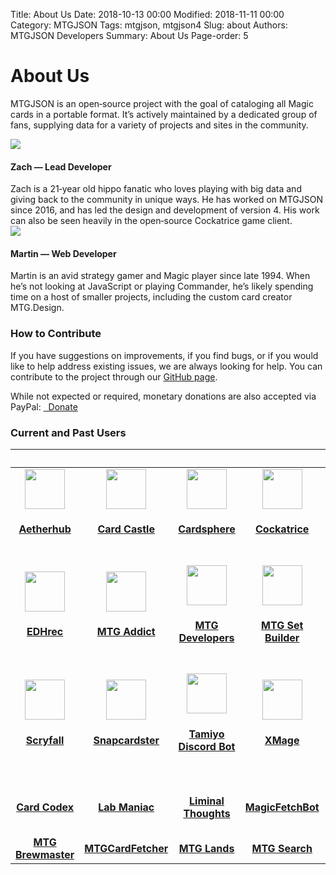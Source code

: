 Title: About Us
Date: 2018-10-13 00:00
Modified: 2018-11-11 00:00
Category: MTGJSON
Tags: mtgjson, mtgjson4
Slug: about
Authors: MTGJSON Developers
Summary: About Us
Page-order: 5

# About Us
MTGJSON is an open‐source project with the goal of cataloging all Magic cards in a portable format. It’s actively maintained by a dedicated group of fans, supplying data for a variety of projects and sites in the community.

<div class="div-bio"><img class="bio" src="img/zach.png" /><h4>Zach — Lead Developer</h4>
Zach is a 21‐year old hippo fanatic who loves playing with big data and giving back to the community in unique ways. He has worked on MTGJSON since 2016, and has led the design and development of version 4. His work can also be seen heavily in the open‐source Cockatrice game client.</div>

<div class="div-bio"><img class="bio" src="img/martin.jpg" /><h4>Martin — Web Developer</h4>
Martin is an avid strategy gamer and Magic player since late 1994. When he’s not looking at JavaScript or playing Commander, he’s likely spending time on a host of smaller projects, including the custom card creator MTG.Design.</div>

### How to Contribute
If you have suggestions on improvements, if you find bugs, or if you would like to help address existing issues, we are always looking for help. You can contribute to the project through our <span class="classic-link">[GitHub page](https://github.com/mtgjson/mtgjson4)</span>.

While not expected or required, monetary donations are also accepted via PayPal: <a href="https://www.paypal.me/Zachhalpern"><i class="fa fa-paypal" aria-hidden="true"></i>&nbsp;&nbsp;Donate</a>

<h3 class="users">Current and Past Users</h3>

&nbsp;|&nbsp;|&nbsp;|&nbsp;|&nbsp;
:---:|:---:|:---:|:---:|:---:
<a href="https://aetherhub.com" target="_blank"><img src="img/aetherhub.png" width="64px"/><br>**<h4>Aetherhub</h4>**<br></a>| <a href="https://cardcastle.co" target="_blank"><img src="img/cardcastle.svg" width="64px"/><br>**<h4>Card Castle</h4>**<br></a>| <a href="https://cardsphere.com" target="_blank"><img src="img/cardsphere.svg" width="64px"/><br>**<h4>Cardsphere</h4>**<br></a>| <a href="https://cockatrice.github.io" target="_blank"><img src="img/cockatrice.png" width="64px"/><br>**<h4>Cockatrice</h4>**<br></a>| <a href="http://cubetutor.com" target="_blank"><img src="img/cubetutor.png" width="64px"/><br>**<h4>Cube Tutor</h4>**<br></a>
<a href="https://edhrec.com" target="_blank"><img src="img/edhrec.png" width="64px"/><br>**<h4>EDHrec</h4>**<br></a> | <a href="https://mtgaddict.net" target="_blank"><img src="img/mtgaddict.png" width="64px"/><br>**<h4>MTG Addict</h4>**<br></a> | <a href="https://magicthegathering.io" target="_blank"><img src="img/mtgio.png" width="64px"/><br>**<h4>MTG Developers</h4>**<br></a>  | <a href="http://mtgsetbuilder.com" target="_blank"><img src="img/mtgsetbuilder.png" width="64px"/><br>**<h4>MTG Set Builder</h4>**<br></a> | <a href="https://tutor.cards" target="_blank"><img src="img/tutorcards.svg" width="64px"/><br>**<h4>TutorCards</h4>**<br></a>
<a href="https://scryfall.com" target="_blank"><img src="img/scryfall.svg" width="64px"/><br>**<h4>Scryfall</h4>**<br></a> | <a href="https://snapcardster.com" target="_blank"><img src="img/snapcardster.png" width="64px"/><br>**<h4>Snapcardster</h4>**<br></a> | <a href="https://mtg.design/tamiyo" target="_blank"><img src="img/tamiyodiscordbot.png" width="64px"/><br>**<h4>Tamiyo Discord Bot</h4>**<br></a> | <a href="http://xmage.de" target="_blank"><img src="img/xmage.png" width="64px"/><br>**<h4>XMage</h4>**<br></a>
<a href="https://cardcodex.com" target="_blank"><br>**Card Codex**<br></a> | <a href="http://labmaniac.com" target="_blank"><br>**Lab Maniac**<br></a> | <a href="https://brennands.wordpress.com" target="_blank"><br>**Liminal Thoughts**<br></a> | <a href="" target="_blank"><br>**MagicFetchBot**<br></a> | <a href="https://magidex.com" target="_blank"><br>**Magidex**<br></a>
<a href="http://mtgbrewmaster.com" target="_blank"><br>**MTG Brewmaster**<br></a>  | <a href="https://reddit.com/r/MTGCardFetcher" target="_blank"><br>**MTGCardFetcher**<br></a> | <a href="http://mtglands.com" target="_blank"><br>**MTG Lands**<br></a> | <a href="https://mtg-search.com" target="_blank"><br>**MTG Search**<br></a> | <a href="https://mtg.wtf" target="_blank"><br>**mtg.wtf**<br></a>